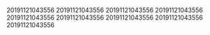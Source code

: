 20191121043556
20191121043556
20191121043556
20191121043556
20191121043556
20191121043556
20191121043556
20191121043556
20191121043556
